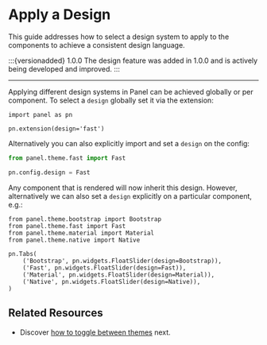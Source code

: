 # Apply a Design

This guide addresses how to select a design system to apply to the components to achieve a consistent design language.

:::{versionadded} 1.0.0
The design feature was added in 1.0.0 and is actively being developed and improved.
:::

---

Applying different design systems in Panel can be achieved globally or per component. To select a `design` globally set it via the extension:

```{pyodide}
import panel as pn

pn.extension(design='fast')
```

Alternatively you can also explicitly import and set a `design` on the config:

```python
from panel.theme.fast import Fast

pn.config.design = Fast
```

Any component that is rendered will now inherit this design. However, alternatively we can also set a `design` explicitly on a particular component, e.g.:

```{pyodide}
from panel.theme.bootstrap import Bootstrap
from panel.theme.fast import Fast
from panel.theme.material import Material
from panel.theme.native import Native

pn.Tabs(
    ('Bootstrap', pn.widgets.FloatSlider(design=Bootstrap)),
    ('Fast', pn.widgets.FloatSlider(design=Fast)),
    ('Material', pn.widgets.FloatSlider(design=Material)),
    ('Native', pn.widgets.FloatSlider(design=Native)),
)
```

## Related Resources

- Discover [how to toggle between themes](themes.md) next.
